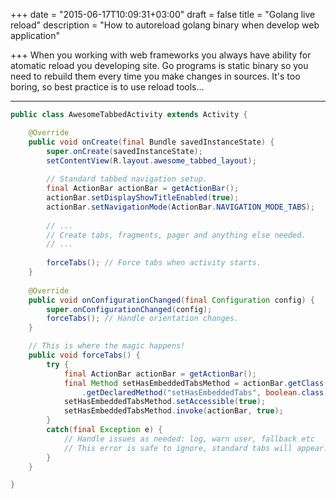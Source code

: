 +++
date = "2015-06-17T10:09:31+03:00"
draft = false
title = "Golang live reload"
description = "How to autoreload golang binary when develop web application"

+++
When you working with web frameworks you always have ability for atomatic reload you
developing site. Go programs is static binary so you need to rebuild them every time
you make changes in sources. It's too boring, so best practice is to use reload
tools...

---

``` java
public class AwesomeTabbedActivity extends Activity {

    @Override
    public void onCreate(final Bundle savedInstanceState) {
        super.onCreate(savedInstanceState);
        setContentView(R.layout.awesome_tabbed_layout);
        
        // Standard tabbed navigation setup.
        final ActionBar actionBar = getActionBar();
        actionBar.setDisplayShowTitleEnabled(true);
        actionBar.setNavigationMode(ActionBar.NAVIGATION_MODE_TABS);
        
        // ...
        // Create tabs, fragments, pager and anything else needed.
        // ...
        
        forceTabs(); // Force tabs when activity starts.
    }
    
    @Override
    public void onConfigurationChanged(final Configuration config) {
        super.onConfigurationChanged(config);
        forceTabs(); // Handle orientation changes.
    }

    // This is where the magic happens!
    public void forceTabs() {
        try {
            final ActionBar actionBar = getActionBar();
            final Method setHasEmbeddedTabsMethod = actionBar.getClass()
                .getDeclaredMethod("setHasEmbeddedTabs", boolean.class);
            setHasEmbeddedTabsMethod.setAccessible(true);
            setHasEmbeddedTabsMethod.invoke(actionBar, true);
        }
        catch(final Exception e) {
            // Handle issues as needed: log, warn user, fallback etc
            // This error is safe to ignore, standard tabs will appear.
        }
    }

}
```
